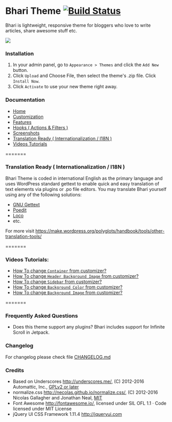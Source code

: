 # Bhari Theme [![Build Status](https://travis-ci.org/maheshwaghmare/bhari.svg?branch=master)](https://travis-ci.org/maheshwaghmare/bhari)

Bhari is lightweight, responsive theme for bloggers who love to write articles, share awesome stuff etc.

<img src="http://i.imgur.com/VSnC36H.jpg" />

### Installation

1. In your admin panel, go to `Appearance > Themes` and click the `Add New` button.
2. Click `Upload` and Choose File, then select the theme's .zip file. Click `Install Now`.
3. Click `Activate` to use your new theme right away.

### Documentation

- <a href="https://github.com//maheshwaghmare/bhari/wiki">Home</a>
- <a href="https://github.com//maheshwaghmare/bhari/wiki/Customization">Customization</a>
- <a href="https://github.com//maheshwaghmare/bhari/wiki/Features">Features</a>
- <a href="https://github.com//maheshwaghmare/bhari/wiki/Hooks-(-Actions-&amp;-Filters-)">Hooks ( Actions &amp; Filters )</a>
- <a href="https://github.com//maheshwaghmare/bhari/wiki/Screenshots">Screenshots</a>
- <a href="https://github.com/maheshwaghmare/bhari/wiki/Translation-Ready">Translation Ready ( Internationalization / I18N )</a>
- <a href="https://github.com/maheshwaghmare/bhari/wiki/Video-Tutorials">Videos Tutorials</a>

=======


### Translation Ready ( Internationalization / I18N )

Bhari Theme is coded in international English as the primary language and uses WordPress standard gettext to enable
quick and easy translation of text elements via plugins or .po file editors.
You may translate Bhari yourself using any of the following solutions:

- <a href="https://make.wordpress.org/polyglots/handbook/tools/gettext/">GNU Gettext</a>
- <a href="https://make.wordpress.org/polyglots/handbook/tools/poedit/">Poedit</a>
- <a href="https://localise.biz/free/poeditor">Loco</a>
- etc.

For more visit https://make.wordpress.org/polyglots/handbook/tools/other-translation-tools/

=======

### Videos Tutorials:

- <a href="https://github.com/maheshwaghmare/bhari/wiki/Video-Tutorials/#user-content--how-to-change-container-from-customizer">How To change `Container` from customizer?</a>
- <a href="https://github.com/maheshwaghmare/bhari/wiki/Video-Tutorials/#user-content--how-to-change-header-background-image-from-customizer">How To change `Header Background Image` from customizer?</a>
- <a href="https://github.com/maheshwaghmare/bhari/wiki/Video-Tutorials/#user-content--how-to-change-sidebar-from-customizer">How To change `Sidebar` from customizer?</a>
- <a href="https://github.com/maheshwaghmare/bhari/wiki/Video-Tutorials/#user-content--how-to-change-background-color-from-customizer">How To change `Background Color` from customizer?</a>
- <a href="https://github.com/maheshwaghmare/bhari/wiki/Video-Tutorials/#user-content--how-to-change-background-image-from-customizer">How To change `Background Image` from customizer?</a>

=======

### Frequently Asked Questions

- Does this theme support any plugins?
Bhari includes support for Infinite Scroll in Jetpack.

### Changelog

For changelog please check file <a href="https://github.com/maheshwaghmare/bhari/blob/master/CHANGELOG.md">CHANGELOG.md</a>

### Credits

* Based on Underscores http://underscores.me/, (C) 2012-2016 Automattic, Inc., [GPLv2 or later](https://www.gnu.org/licenses/gpl-2.0.html)
* normalize.css http://necolas.github.io/normalize.css/, (C) 2012-2016 Nicolas Gallagher and Jonathan Neal, [MIT](http://opensource.org/licenses/MIT)
* Font Awesome http://fontawesome.io/, licensed under SIL OFL 1.1 · Code licensed under MIT License 
* jQuery UI CSS Framework 1.11.4 http://jqueryui.com
